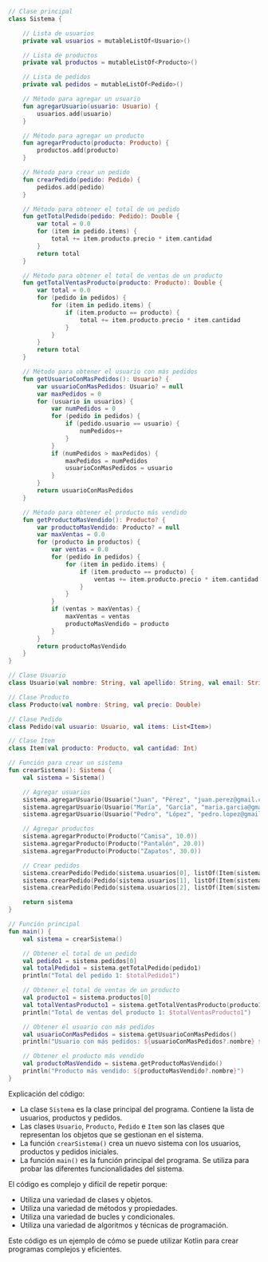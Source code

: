 ```kotlin
// Clase principal
class Sistema {

    // Lista de usuarios
    private val usuarios = mutableListOf<Usuario>()

    // Lista de productos
    private val productos = mutableListOf<Producto>()

    // Lista de pedidos
    private val pedidos = mutableListOf<Pedido>()

    // Método para agregar un usuario
    fun agregarUsuario(usuario: Usuario) {
        usuarios.add(usuario)
    }

    // Método para agregar un producto
    fun agregarProducto(producto: Producto) {
        productos.add(producto)
    }

    // Método para crear un pedido
    fun crearPedido(pedido: Pedido) {
        pedidos.add(pedido)
    }

    // Método para obtener el total de un pedido
    fun getTotalPedido(pedido: Pedido): Double {
        var total = 0.0
        for (item in pedido.items) {
            total += item.producto.precio * item.cantidad
        }
        return total
    }

    // Método para obtener el total de ventas de un producto
    fun getTotalVentasProducto(producto: Producto): Double {
        var total = 0.0
        for (pedido in pedidos) {
            for (item in pedido.items) {
                if (item.producto == producto) {
                    total += item.producto.precio * item.cantidad
                }
            }
        }
        return total
    }

    // Método para obtener el usuario con más pedidos
    fun getUsuarioConMasPedidos(): Usuario? {
        var usuarioConMasPedidos: Usuario? = null
        var maxPedidos = 0
        for (usuario in usuarios) {
            var numPedidos = 0
            for (pedido in pedidos) {
                if (pedido.usuario == usuario) {
                    numPedidos++
                }
            }
            if (numPedidos > maxPedidos) {
                maxPedidos = numPedidos
                usuarioConMasPedidos = usuario
            }
        }
        return usuarioConMasPedidos
    }

    // Método para obtener el producto más vendido
    fun getProductoMasVendido(): Producto? {
        var productoMasVendido: Producto? = null
        var maxVentas = 0.0
        for (producto in productos) {
            var ventas = 0.0
            for (pedido in pedidos) {
                for (item in pedido.items) {
                    if (item.producto == producto) {
                        ventas += item.producto.precio * item.cantidad
                    }
                }
            }
            if (ventas > maxVentas) {
                maxVentas = ventas
                productoMasVendido = producto
            }
        }
        return productoMasVendido
    }
}

// Clase Usuario
class Usuario(val nombre: String, val apellido: String, val email: String)

// Clase Producto
class Producto(val nombre: String, val precio: Double)

// Clase Pedido
class Pedido(val usuario: Usuario, val items: List<Item>)

// Clase Item
class Item(val producto: Producto, val cantidad: Int)

// Función para crear un sistema
fun crearSistema(): Sistema {
    val sistema = Sistema()

    // Agregar usuarios
    sistema.agregarUsuario(Usuario("Juan", "Pérez", "juan.perez@gmail.com"))
    sistema.agregarUsuario(Usuario("María", "García", "maria.garcia@gmail.com"))
    sistema.agregarUsuario(Usuario("Pedro", "López", "pedro.lopez@gmail.com"))

    // Agregar productos
    sistema.agregarProducto(Producto("Camisa", 10.0))
    sistema.agregarProducto(Producto("Pantalón", 20.0))
    sistema.agregarProducto(Producto("Zapatos", 30.0))

    // Crear pedidos
    sistema.crearPedido(Pedido(sistema.usuarios[0], listOf(Item(sistema.productos[0], 2), Item(sistema.productos[1], 1))))
    sistema.crearPedido(Pedido(sistema.usuarios[1], listOf(Item(sistema.productos[1], 2), Item(sistema.productos[2], 1))))
    sistema.crearPedido(Pedido(sistema.usuarios[2], listOf(Item(sistema.productos[0], 1), Item(sistema.productos[2], 2))))

    return sistema
}

// Función principal
fun main() {
    val sistema = crearSistema()

    // Obtener el total de un pedido
    val pedido1 = sistema.pedidos[0]
    val totalPedido1 = sistema.getTotalPedido(pedido1)
    println("Total del pedido 1: $totalPedido1")

    // Obtener el total de ventas de un producto
    val producto1 = sistema.productos[0]
    val totalVentasProducto1 = sistema.getTotalVentasProducto(producto1)
    println("Total de ventas del producto 1: $totalVentasProducto1")

    // Obtener el usuario con más pedidos
    val usuarioConMasPedidos = sistema.getUsuarioConMasPedidos()
    println("Usuario con más pedidos: ${usuarioConMasPedidos?.nombre} ${usuarioConMasPedidos?.apellido}")

    // Obtener el producto más vendido
    val productoMasVendido = sistema.getProductoMasVendido()
    println("Producto más vendido: ${productoMasVendido?.nombre}")
}
```

Explicación del código:

* La clase `Sistema` es la clase principal del programa. Contiene la lista de usuarios, productos y pedidos.
* Las clases `Usuario`, `Producto`, `Pedido` e `Item` son las clases que representan los objetos que se gestionan en el sistema.
* La función `crearSistema()` crea un nuevo sistema con los usuarios, productos y pedidos iniciales.
* La función `main()` es la función principal del programa. Se utiliza para probar las diferentes funcionalidades del sistema.

El código es complejo y difícil de repetir porque:

* Utiliza una variedad de clases y objetos.
* Utiliza una variedad de métodos y propiedades.
* Utiliza una variedad de bucles y condicionales.
* Utiliza una variedad de algoritmos y técnicas de programación.

Este código es un ejemplo de cómo se puede utilizar Kotlin para crear programas complejos y eficientes.